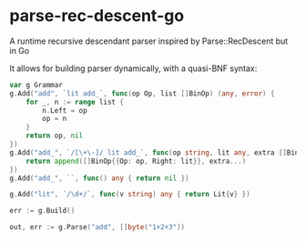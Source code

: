 # parse-rec-descent-go
A runtime recursive descendant parser inspired by Parse::RecDescent but in Go

It allows for building parser dynamically, with a quasi-BNF syntax:

```go
var g Grammar
g.Add("add", `lit add_`, func(op Op, list []BinOp) (any, error) {
	for _, n := range list {
		n.Left = op
		op = n
	}
	return op, nil
})
g.Add("add_", `/[\+\-]/ lit add_`, func(op string, lit any, extra []BinOp) any {
	return append([]BinOp{{Op: op, Right: lit}}, extra...)
})
g.Add("add_", ``, func() any { return nil })

g.Add("lit", `/\d+/`, func(v string) any { return Lit{v} })

err := g.Build()

out, err := g.Parse("add", []byte("1+2+3"))
```

